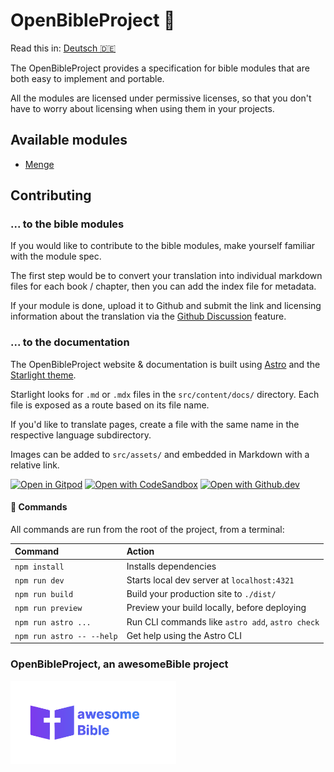 # OpenBibleProject 📖
Read this in: [Deutsch 🇩🇪](README_DE.md)

The OpenBibleProject provides a specification for bible modules that are both easy to implement and portable.

All the modules are licensed under permissive licenses, so that you don't have to worry about licensing when using them in your projects.

## Available modules
- [Menge](https://github.com/OpenBibleProject/menge)


## Contributing
### ... to the bible modules
If you would like to contribute to the bible modules, make yourself familiar with the module spec.

The first step would be to convert your translation into individual markdown files for each book / chapter, then you can add the index file for metadata.


If your module is done, upload it to Github and submit the link and licensing information about the translation via the [Github Discussion](https://github.com/orgs/OpenBibleProject/discussions/new?category=submit-modules) feature.

### ... to the documentation
The OpenBibleProject website & documentation is built using [Astro](https://astro.build/) and the [Starlight theme](https://starlight.astro.build/).

Starlight looks for `.md` or `.mdx` files in the `src/content/docs/` directory. Each file is exposed as a route based on its file name.

If you'd like to translate pages, create a file with the same name in the respective language subdirectory.

Images can be added to `src/assets/` and embedded in Markdown with a relative link.

[![Open in Gitpod](https://gitpod.io/button/open-in-gitpod.svg)](https://gitpod.io/#https://github.com/openbibleproject/website)  [![Open with CodeSandbox](https://assets.codesandbox.io/github/button-edit-lime.svg)](https://codesandbox.io/p/github/openbibleproject/website) [![Open with Github.dev](https://img.shields.io/badge/Open_with-Github.dev-black?style=for-the-badge&logo=github)](https://github.dev/openbibleproject/website)

#### 🧞 Commands

All commands are run from the root of the project, from a terminal:

| Command                   | Action                                           |
| :------------------------ | :----------------------------------------------- |
| `npm install`             | Installs dependencies                            |
| `npm run dev`             | Starts local dev server at `localhost:4321`      |
| `npm run build`           | Build your production site to `./dist/`          |
| `npm run preview`         | Preview your build locally, before deploying     |
| `npm run astro ...`       | Run CLI commands like `astro add`, `astro check` |
| `npm run astro -- --help` | Get help using the Astro CLI                     |

### OpenBibleProject, an awesomeBible project
<a href="https://awesomebible.de" target="_blank" rel="noopener noreferrer">
    <img src="https://raw.githubusercontent.com/awesomebible/assets/main/exports/svg/wordmark_gradient.svg" height="133" width="265" alt="awesomeBible Logo"></img>
</a>
